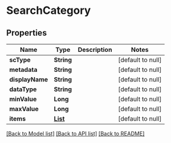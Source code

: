 # SearchCategory
## Properties

| Name | Type | Description | Notes |
|------------ | ------------- | ------------- | -------------|
| **scType** | **String** |  | [default to null] |
| **metadata** | **String** |  | [default to null] |
| **displayName** | **String** |  | [default to null] |
| **dataType** | **String** |  | [default to null] |
| **minValue** | **Long** |  | [default to null] |
| **maxValue** | **Long** |  | [default to null] |
| **items** | [**List**](NameCounterLevel.md) |  | [default to null] |

[[Back to Model list]](../README.md#documentation-for-models) [[Back to API list]](../README.md#documentation-for-api-endpoints) [[Back to README]](../README.md)

